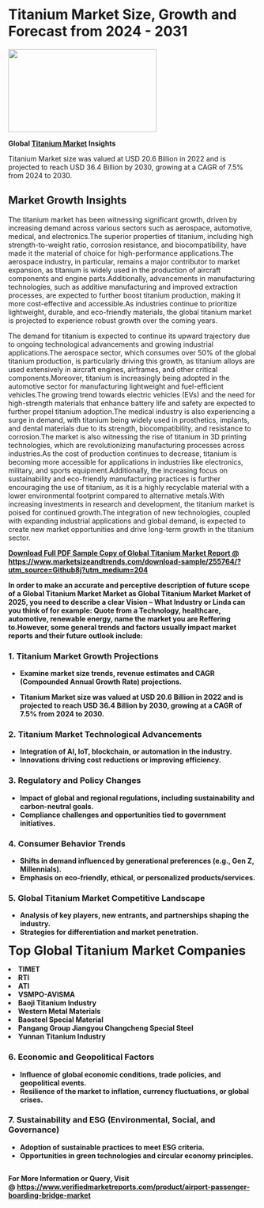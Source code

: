 <H1>Titanium Market Size, Growth and Forecast from 2024 - 2031</H1><img class="aligncenter size-medium wp-image-584254" src="https://thirdeyenews.in/wp-content/uploads/2024/09/Global-Market-Research-300x168.jpeg" alt="" width="300" height="168" /><p><strong>Global&nbsp;<a href="https://www.marketsizeandtrends.com/download-sample/255764/?utm_source=Github8j?utm_medium=204">Titanium Market</a> Insights</strong></p><p>Titanium Market size was valued at USD 20.6 Billion in 2022 and is projected to reach USD 36.4 Billion by 2030, growing at a CAGR of 7.5% from 2024 to 2030.</p><p><h2>Market Growth Insights</h2> <p>The titanium market has been witnessing significant growth, driven by increasing demand across various sectors such as aerospace, automotive, medical, and electronics.The superior properties of titanium, including high strength-to-weight ratio, corrosion resistance, and biocompatibility, have made it the material of choice for high-performance applications.The aerospace industry, in particular, remains a major contributor to market expansion, as titanium is widely used in the production of aircraft components and engine parts.Additionally, advancements in manufacturing technologies, such as additive manufacturing and improved extraction processes, are expected to further boost titanium production, making it more cost-effective and accessible.As industries continue to prioritize lightweight, durable, and eco-friendly materials, the global titanium market is projected to experience robust growth over the coming years.</p> <p><strong><a href="#"></a></strong></p> <p>The demand for titanium is expected to continue its upward trajectory due to ongoing technological advancements and growing industrial applications.The aerospace sector, which consumes over 50% of the global titanium production, is particularly driving this growth, as titanium alloys are used extensively in aircraft engines, airframes, and other critical components.Moreover, titanium is increasingly being adopted in the automotive sector for manufacturing lightweight and fuel-efficient vehicles.The growing trend towards electric vehicles (EVs) and the need for high-strength materials that enhance battery life and safety are expected to further propel titanium adoption.The medical industry is also experiencing a surge in demand, with titanium being widely used in prosthetics, implants, and dental materials due to its strength, biocompatibility, and resistance to corrosion.The market is also witnessing the rise of titanium in 3D printing technologies, which are revolutionizing manufacturing processes across industries.As the cost of production continues to decrease, titanium is becoming more accessible for applications in industries like electronics, military, and sports equipment.Additionally, the increasing focus on sustainability and eco-friendly manufacturing practices is further encouraging the use of titanium, as it is a highly recyclable material with a lower environmental footprint compared to alternative metals.With increasing investments in research and development, the titanium market is poised for continued growth.The integration of new technologies, coupled with expanding industrial applications and global demand, is expected to create new market opportunities and drive long-term growth in the titanium sector.</p> <p><strong><a href="#"></p><p><span class=""><strong>Download Full PDF Sample Copy of Global Titanium Market Report</strong> @ <a href="https://www.marketsizeandtrends.com/download-sample/255764/?utm_source=Github8j?utm_medium=204" target="_blank">https://www.marketsizeandtrends.com/download-sample/255764/?utm_source=Github8j?utm_medium=204</a></span></p><p>In order to make an accurate and perceptive description of future scope of a Global&nbsp;Titanium Market Market as Global&nbsp;Titanium Market Market of 2025, you need to describe a clear Vision &ndash; What Industry or Linda can you think of for example: Quote from a Technology, healthcare, automotive, renewable energy, name the market you are Reffering to.However, some general trends and factors usually impact market reports and their future outlook include:</p><h3>1.&nbsp;<strong>Titanium Market Growth Projections</strong></h3><ul><li>Examine market size trends, revenue estimates and CAGR (Compounded Annual Growth Rate) projections.</li><li><p>Titanium Market size was valued at USD 20.6 Billion in 2022 and is projected to reach USD 36.4 Billion by 2030, growing at a CAGR of 7.5% from 2024 to 2030.</p></li></ul><h3>2.&nbsp;<strong>Titanium Market Technological Advancements</strong></h3><ul><li>Integration of AI, IoT, blockchain, or automation in the industry.</li><li>Innovations driving cost reductions or improving efficiency.</li></ul><h3>3.&nbsp;<strong>Regulatory and Policy Changes</strong></h3><ul><li>Impact of global and regional regulations, including sustainability and carbon-neutral goals.</li><li>Compliance challenges and opportunities tied to government initiatives.</li></ul><h3>4.&nbsp;<strong>Consumer Behavior Trends</strong></h3><ul><li>Shifts in demand influenced by generational preferences (e.g., Gen Z, Millennials).</li><li>Emphasis on eco-friendly, ethical, or personalized products/services.</li></ul><h3>5.&nbsp;<strong>Global Titanium Market Competitive Landscape</strong></h3><ul><li>Analysis of key players, new entrants, and partnerships shaping the industry.</li><li>Strategies for differentiation and market penetration.</li></ul><p data-pm-slice="1 1 []"><span style="color: inherit; font-family: inherit; font-size: 25px;">Top Global Titanium Market Companies</span></p><div class="" data-test-id=""><p><li>TIMET</li><li> RTI</li><li> ATI</li><li> VSMPO-AVISMA</li><li> Baoji Titanium Industry</li><li> Western Metal Materials</li><li> Baosteel Special Material</li><li> Pangang Group Jiangyou Changcheng Special Steel</li><li> Yunnan Titanium Industry</li></p></div><h3>6.&nbsp;<strong>Economic and Geopolitical Factors</strong></h3><ul><li>Influence of global economic conditions, trade policies, and geopolitical events.</li><li>Resilience of the market to inflation, currency fluctuations, or global crises.</li></ul><h3>7.&nbsp;<strong>Sustainability and ESG (Environmental, Social, and Governance)</strong></h3><ul><li>Adoption of sustainable practices to meet ESG criteria.</li><li>Opportunities in green technologies and circular economy principles.</li></ul><h2><strong style="font-size: 14px;">For More Information or Query, Visit @&nbsp;</strong><a style="background-color: #ffffff; font-size: 14px;" href="https://www.marketsizeandtrends.com/report/titanium-market/" target="_blank">https://www.verifiedmarketreports.com/product/airport-passenger-boarding-bridge-market</a></h2>